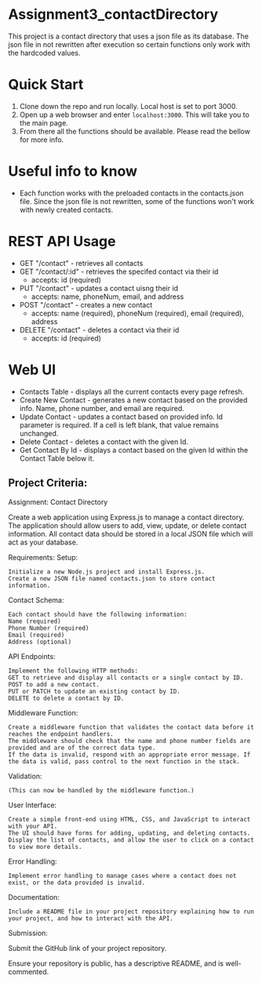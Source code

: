 # Assignment3_contactDirectory
This project is a contact directory that uses a json file as its database.
The json file in not rewritten after execution so certain functions only work with the hardcoded values.

# Quick Start
1. Clone down the repo and run locally. Local host is set to port 3000.
2. Open up a web browser and enter `localhost:3000`. This will take you to the main page.
3. From there all the functions should be available. Please read the bellow for more info.

# Useful info to know
- Each function works with the preloaded contacts in the contacts.json file. Since the json file is not rewritten, some of the functions won't work with newly created contacts. 

# REST API Usage
- GET "/contact" - retrieves all contacts
- GET "/contact/:id" - retrieves the specifed contact via their id
  - accepts: id (required)
- PUT "/contact" - updates a contact uisng their id
  - accepts: name, phoneNum, email, and address
- POST "/contact" - creates a new contact
  - accepts: name (required), phoneNum (required), email (required), address
- DELETE "/contact" - deletes a contact via their id
  - accepts: id (required)

# Web UI
- Contacts Table - displays all the current contacts every page refresh.
- Create New Contact - generates a new contact based on the provided info. Name, phone number, and email are required.
- Update Contact - updates a contact based on provided info. Id parameter is required. If a cell is left blank, that value remains unchanged.
- Delete Contact - deletes a contact with the given Id. 
- Get Contact By Id - displays a contact based on the given Id within the Contact Table below it. 

## Project Criteria: 
Assignment: Contact Directory

Create a web application using Express.js to manage a contact directory. The application should allow users to add, view, update, or delete contact information. All contact data should be stored in a local JSON file which will act as your database.

Requirements:
Setup:

    Initialize a new Node.js project and install Express.js.
    Create a new JSON file named contacts.json to store contact information.

Contact Schema:

    Each contact should have the following information:
    Name (required)
    Phone Number (required)
    Email (required)
    Address (optional)

API Endpoints:

    Implement the following HTTP methods:
    GET to retrieve and display all contacts or a single contact by ID.
    POST to add a new contact.
    PUT or PATCH to update an existing contact by ID.
    DELETE to delete a contact by ID.

Middleware Function:

    Create a middleware function that validates the contact data before it reaches the endpoint handlers.
    The middleware should check that the name and phone number fields are provided and are of the correct data type.
    If the data is invalid, respond with an appropriate error message. If the data is valid, pass control to the next function in the stack.

Validation:

    (This can now be handled by the middleware function.)

User Interface:

    Create a simple front-end using HTML, CSS, and JavaScript to interact with your API.
    The UI should have forms for adding, updating, and deleting contacts.
    Display the list of contacts, and allow the user to click on a contact to view more details.

Error Handling:

    Implement error handling to manage cases where a contact does not exist, or the data provided is invalid.

Documentation:

    Include a README file in your project repository explaining how to run your project, and how to interact with the API.

Submission:

Submit the GitHub link of your project repository.

Ensure your repository is public, has a descriptive README, and is well-commented.
